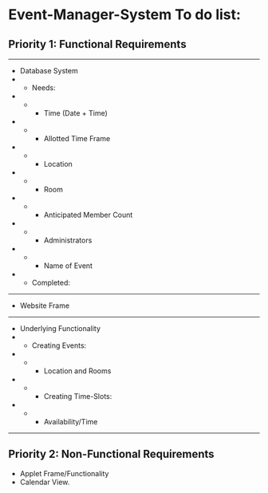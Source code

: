 # Event-Manager-System To do list:
## Priority 1: Functional Requirements
---
- Database System
- - Needs: 
- - - Time (Date + Time)
- - - Allotted Time Frame
- - - Location
- - - Room
- - - Anticipated Member Count
- - - Administrators
- - - Name of Event
- - Completed:
---
- Website Frame
---
- Underlying Functionality
- - Creating Events:
- - - Location and Rooms
- - - Creating Time-Slots:
- - - Availability/Time
---
## Priority 2: Non-Functional Requirements
- Applet Frame/Functionality
- Calendar View.
